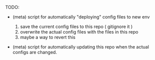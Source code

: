 TODO:

* (meta) script for automatically "deploying" config files to new env
  1. save the current config files to this repo ( gitignore it )
  1. overwrite the actual config files with the files in this repo
  1. maybe a way to revert this
  
* (meta) script for automatically updating this repo when the actual configs are changed.
